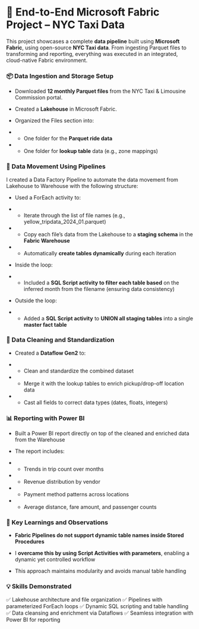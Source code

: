 # 🚕 End-to-End Microsoft Fabric Project – NYC Taxi Data
This project showcases a complete **data pipeline** built using **Microsoft Fabric**, using open-source **NYC Taxi data**. From ingesting Parquet files to transforming and reporting, everything was executed in an integrated, cloud-native Fabric environment.

### 📦 Data Ingestion and Storage Setup
- Downloaded **12 monthly Parquet files** from the NYC Taxi & Limousine Commission portal.

- Created a **Lakehouse** in Microsoft Fabric.

- Organized the Files section into:

- - One folder for the **Parquet ride data**

- - One folder for **lookup table** data (e.g., zone mappings)

### 🔁 Data Movement Using Pipelines
I created a Data Factory Pipeline to automate the data movement from Lakehouse to Warehouse with the following structure:

- Used a ForEach activity to:

- - Iterate through the list of file names (e.g., yellow_tripdata_2024_01.parquet)

- - Copy each file’s data from the Lakehouse to a **staging schema** in the **Fabric Warehouse**

- - Automatically **create tables dynamically** during each iteration

- Inside the loop:

- - Included a **SQL Script activity to filter each table based** on the inferred month from the filename (ensuring data consistency)

- Outside the loop:

- - Added a **SQL Script activity** to **UNION all staging tables** into a single **master fact table**

### 🧹 Data Cleaning and Standardization
- Created a **Dataflow Gen2** to:

- - Clean and standardize the combined dataset

- - Merge it with the lookup tables to enrich pickup/drop-off location data

- - Cast all fields to correct data types (dates, floats, integers)

### 📊 Reporting with Power BI
- Built a Power BI report directly on top of the cleaned and enriched data from the Warehouse

- The report includes:

- - Trends in trip count over months

- - Revenue distribution by vendor

- - Payment method patterns across locations

- - Average distance, fare amount, and passenger counts

### 🧠 Key Learnings and Observations
- **Fabric Pipelines do not support dynamic table names inside Stored Procedures**

- I **overcame this by using Script Activities with parameters**, enabling a dynamic yet controlled workflow

- This approach maintains modularity and avoids manual table handling

### 💡 Skills Demonstrated
✅ Lakehouse architecture and file organization
✅ Pipelines with parameterized ForEach loops
✅ Dynamic SQL scripting and table handling
✅ Data cleansing and enrichment via Dataflows
✅ Seamless integration with Power BI for reporting
